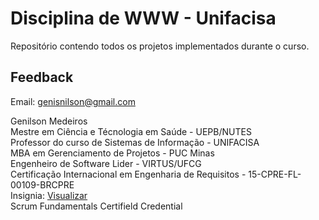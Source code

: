 # Disciplina de WWW - Unifacisa

Repositório contendo todos os projetos implementados durante o curso.

## Feedback
Email: genisnilson@gmail.com

Genilson Medeiros <br>
Mestre em Ciência e Técnologia em Saúde - UEPB/NUTES <br>
Professor do curso de Sistemas de Informação - UNIFACISA <br>
MBA em Gerenciamento de Projetos - PUC Minas<br>
Engenheiro de Software Lider - VIRTUS/UFCG <br>
Certificação Internacional em Engenharia de Requisitos - 15-CPRE-FL-00109-BRCPRE  <br>
Insignia: <a href="http://www.ireb.org/en/service/cpre-registry-list/351/" target="_blank">Visualizar</a> <br>
Scrum Fundamentals Certifield Credential


